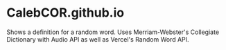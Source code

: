 # CalebCOR.github.io
Shows a definition for a random word. Uses Merriam-Webster's Collegiate Dictionary with Audio API as well as Vercel's Random Word API. 
